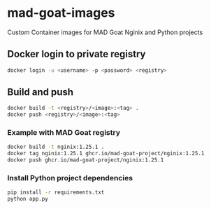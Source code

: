 # mad-goat-images

Custom Container images for MAD Goat Nginix and Python projects

## Docker login to private registry

```bash
docker login -u <username> -p <password> <registry>
```

## Build and push

```bash
docker build -t <registry>/<image>:<tag> .
docker push <registry>/<image>:<tag>
```

### Example with MAD Goat registry

```bash
docker build -t nginix:1.25.1 .
docker tag nginix:1.25.1 ghcr.io/mad-goat-project/nginix:1.25.1
docker push ghcr.io/mad-goat-project/nginix:1.25.1
```

### Install Python project dependencies

```bash
pip install -r requirements.txt
python app.py
```
